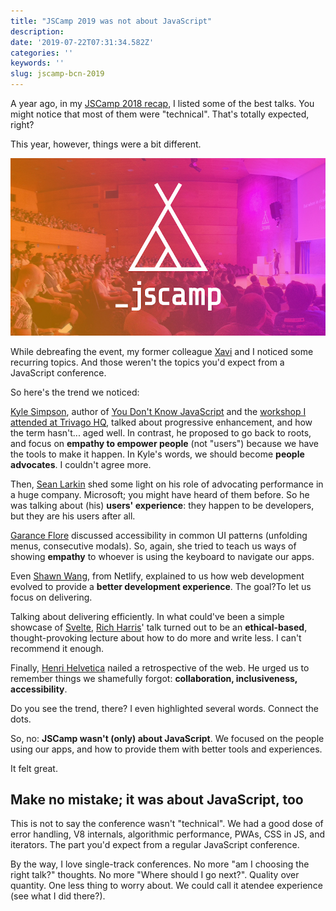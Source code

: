 ```yaml
---
title: "JSCamp 2019 was not about JavaScript"
description: 
date: '2019-07-22T07:31:34.582Z'
categories: ''
keywords: ''
slug: jscamp-bcn-2019
---
```


A year ago, in my [JSCamp 2018 recap](https://afontcu.dev/jscamp-bcn-2018/), I listed some of the best talks. You might notice that most of them were "technical". That's totally expected, right?

This year, however, things were a bit different.

![JSCamp logo](./jscamp.jpg)

While debreafing the event, my former colleague [Xavi](http://twitter.com/xevops/) and I noticed some recurring topics. And those weren't the topics you'd expect from a JavaScript conference.

So here's the trend we noticed:

[Kyle Simpson](http://twitter.com/getify/), author of [You Don't Know JavaScript](https://github.com/getify/You-Dont-Know-JS) and the [workshop I attended at Trivago HQ](https://afontcu.dev/trivago-javascript-kyle-simpson/), talked about progressive enhancement, and how the term hasn't... aged well. In contrast, he proposed to go back to roots, and focus on **empathy to empower people** (not "users") because we have the tools to make it happen. In Kyle's words, we should become **people advocates**. I couldn't agree more.

Then, [Sean Larkin](https://twitter.com/thelarkinn) shed some light on his role of advocating performance in a huge company. Microsoft; you might have heard of them before. So he was talking about (his) **users' experience**: they happen to be developers, but they are his users after all.

[Garance Flore](https://twitter.com/garancevallat) discussed accessibility in common UI patterns (unfolding menus, consecutive modals). So, again, she tried to teach us ways of showing **empathy** to whoever is using the keyboard to navigate our apps.

Even [Shawn Wang](https://twitter.com/swyx), from Netlify, explained to us how web development evolved to provide a **better development experience**. The goal?To let us focus on delivering.

Talking about delivering efficiently. In what could've been a simple showcase of [Svelte](https://svelte.dev/), [Rich Harris](https://twitter.com/Rich_Harris)' talk turned out to be an **ethical-based**, thought-provoking lecture about how to do more and write less. I can't recommend it enough.

Finally, [Henri Helvetica](https://twitter.com/HenriHelvetica) nailed a retrospective of the web. He urged us to remember things we shamefully forgot: **collaboration, inclusiveness, accessibility**.

Do you see the trend, there? I even highlighted several words. Connect the dots.

So, no: **JSCamp wasn't (only) about JavaScript**. We focused on the people using our apps, and how to provide them with better tools and experiences. 

It felt great.  

## Make no mistake; it was about JavaScript, too

This is not to say the conference wasn't "technical". We had a good dose of error handling, V8 internals, algorithmic performance, PWAs, CSS in JS, and iterators. The part you'd expect from a regular JavaScript conference.

By the way, I love single-track conferences. No more "am I choosing the right talk?" thoughts. No more "Where should I go next?". Quality over quantity. One less thing to worry about. We could call it atendee experience (see what I did there?).



